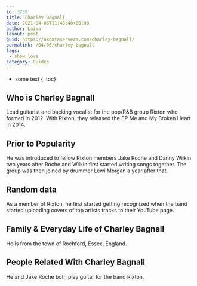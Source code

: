 ```yaml
---
id: 3759
title: Charley Bagnall
date: 2021-04-06T11:48:48+00:00
author: Laima
layout: post
guid: https://ukdataservers.com/charley-bagnall/
permalink: /04/06/charley-bagnall
tags:
 - show love
category: Guides
---
```


* some text
{: toc}


## Who is Charley Bagnall
                  
                  
                  
Lead guitarist and backing vocalist for the pop/R&B group Rixton who formed in 2012. With Rixton, they released the EP Me and My Broken Heart in 2014.
                  
              
            
              
            
                
                
                
## Prior to Popularity
                  
                  
                  
He was introduced to fellow Rixton members Jake Roche and Danny Wilkin two years after Roche and Wilkin first started writing songs together. The group was then joined by drummer Lewi Morgan a year after that.
                  
              
            
              
            
                
                
                
## Random data
                  
                  
                  
As a member of Rixton, he first started getting recognized when the band started uploading covers of top artists tracks to their YouTube page.
                  
              
            
              
            
                
                
                
## Family & Everyday Life of Charley Bagnall
                  
                  
                  
He is from the town of Rochford, Essex, England.
                  
              
            
              
            
                
                
                
## People Related With Charley Bagnall
                  
                  
                  
He and Jake Roche both play guitar for the band Rixton.
                  
              
            
              
            
                
              
            
              
              
            
            
              
            
          
          
          